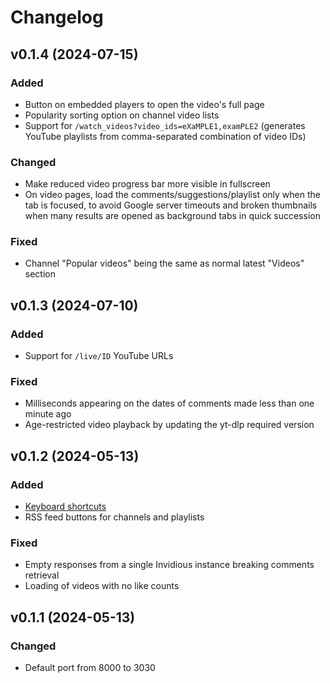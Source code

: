 # Changelog


## v0.1.4 (2024-07-15)

### Added

- Button on embedded players to open the video's full page
- Popularity sorting option on channel video lists
- Support for `/watch_videos?video_ids=eXaMPLE1,examPLE2`
  (generates YouTube playlists from comma-separated combination of video IDs)

### Changed

- Make reduced video progress bar more visible in fullscreen
- On video pages, load the comments/suggestions/playlist only when the tab is
  focused, to avoid Google server timeouts and broken thumbnails when many
  results are opened as background tabs in quick succession

### Fixed

- Channel "Popular videos" being the same as normal latest "Videos" section


## v0.1.3 (2024-07-10)

### Added

- Support for `/live/ID` YouTube URLs 

### Fixed

- Milliseconds appearing on the dates of comments made less than one minute ago
- Age-restricted video playback by updating the yt-dlp required version


## v0.1.2 (2024-05-13)

### Added

- [Keyboard shortcuts](./README.md#keyboard-shortcuts)
- RSS feed buttons for channels and playlists

### Fixed

- Empty responses from a single Invidious instance breaking comments retrieval
- Loading of videos with no like counts


## v0.1.1 (2024-05-13)

### Changed

- Default port from 8000 to 3030
